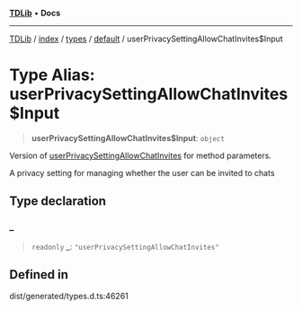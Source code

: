 [**TDLib**](../../../../../../README.md) • **Docs**

***

[TDLib](../../../../../../modules.md) / [index](../../../../../README.md) / [types](../../../README.md) / [default](../README.md) / userPrivacySettingAllowChatInvites$Input

# Type Alias: userPrivacySettingAllowChatInvites$Input

> **userPrivacySettingAllowChatInvites$Input**: `object`

Version of [userPrivacySettingAllowChatInvites](userPrivacySettingAllowChatInvites.md) for method parameters.

A privacy setting for managing whether the user can be invited to chats

## Type declaration

### \_

> `readonly` **\_**: `"userPrivacySettingAllowChatInvites"`

## Defined in

dist/generated/types.d.ts:46261

